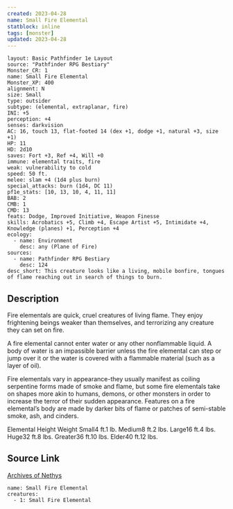 ```yaml
---
created: 2023-04-28
name: Small Fire Elemental
statblock: inline
tags: [monster]
updated: 2023-04-28
---
```

```statblock
layout: Basic Pathfinder 1e Layout
source: "Pathfinder RPG Bestiary"
Monster_CR: 1
name: Small Fire Elemental
Monster_XP: 400
alignment: N
size: Small
type: outsider
subtype: (elemental, extraplanar, fire)
INI: +5
perception: +4
senses: darkvision
AC: 16, touch 13, flat-footed 14 (dex +1, dodge +1, natural +3, size +1)
HP: 11
HD: 2d10
saves: Fort +3, Ref +4, Will +0
immune: elemental traits, fire
weak: vulnerability to cold
speed: 50 ft.
melee: slam +4 (1d4 plus burn)
special_attacks: burn (1d4, DC 11)
pf1e_stats: [10, 13, 10, 4, 11, 11]
BAB: 2
CMB: 1
CMD: 13
feats: Dodge, Improved Initiative, Weapon Finesse
skills: Acrobatics +5, Climb +4, Escape Artist +5, Intimidate +4, Knowledge (planes) +1, Perception +4
ecology:
  - name: Environment
    desc: any (Plane of Fire)
sources:
  - name: Pathfinder RPG Bestiary
    desc: 124
desc_short: This creature looks like a living, mobile bonfire, tongues of flame reaching out in search of things to burn.
```
## Description
Fire elementals are quick, cruel creatures of living flame. They enjoy frightening beings weaker than themselves, and terrorizing any creature they can set on fire.

A fire elemental cannot enter water or any other nonflammable liquid. A body of water is an impassible barrier unless the fire elemental can step or jump over it or the water is covered with a flammable material (such as a layer of oil).

Fire elementals vary in appearance-they usually manifest as coiling serpentine forms made of smoke and flame, but some fire elementals take on shapes more akin to humans, demons, or other monsters in order to increase the terror of their sudden appearance. Features on a fire elemental’s body are made by darker bits of flame or patches of semi-stable smoke, ash, and cinders.

Elemental Height Weight Small4 ft.1 lb. Medium8 ft.2 lbs. Large16 ft.4 lbs. Huge32 ft.8 lbs. Greater36 ft.10 lbs. Elder40 ft.12 lbs.
## Source Link
[Archives of Nethys](https://aonprd.com/MonsterDisplay.aspx?ItemName=Small%20Fire%20Elemental)
```encounter-table
name: Small Fire Elemental
creatures:
  - 1: Small Fire Elemental
```
